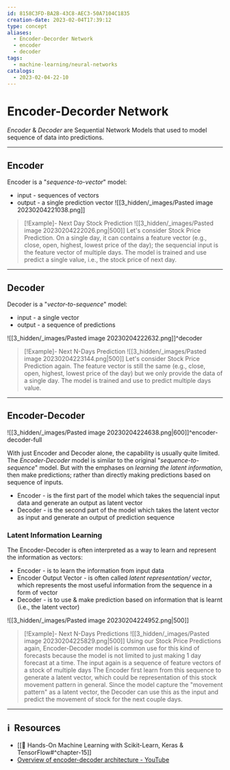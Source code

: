 ```yaml
---
id: 8158C3FD-BA2B-43C8-AEC3-50A7104C1835
creation-date: 2023-02-04T17:39:12
type: concept
aliases:
  - Encoder-Decorder Network
  - encoder
  - decoder
tags:
  - machine-learning/neural-networks
catalogs:
  - 2023-02-04-22-10
---
```


# Encoder-Decorder Network 

*Encoder* & *Decoder* are Sequential Network Models that used to model sequence of data into predictions.

---
## Encoder

Encoder is a "*sequence-to-vector*" model: 
- input - sequences of vectors
- output - a single prediction vector
![[3_hidden/_images/Pasted image 20230204221038.png]]


> [!Example]- Next Day Stock Prediction
> ![[3_hidden/_images/Pasted image 20230204222026.png|500]]
> Let's consider Stock Price Prediction. On a single day, it can contains a feature vector (e.g., close, open, highest, lowest price of the day);  the sequencial input is the feature vector of multiple days. The model is trained and use predict a single value, i.e., the stock price of next day. 

---
## Decoder

Decoder is a "*vector-to-sequence*" model: 
- input - a single vector
- output - a sequence of predictions 

![[3_hidden/_images/Pasted image 20230204222632.png]]^decoder

> [!Example]- Next N-Days Prediction
> ![[3_hidden/_images/Pasted image 20230204223144.png|500]]
> Let's consider Stock Price Prediction again. The feature vector is still the same (e.g., close, open, highest, lowest price of the day) but we only provide the data of a single day. The model is trained and use to predict multiple days value.

---
## Encoder-Decoder

![[3_hidden/_images/Pasted image 20230204224638.png|600]]^encoder-decoder-full

With just Encoder and Decoder alone, the capability is usually quite limited. The *Encoder-Decoder* model is similar to the original "*sequence-to-sequence*" model. But with the emphases on *learning the latent information*, then make predictions; rather than directly making predictions based on sequence of inputs. 

- Encoder - is the first part of the model which takes the sequencial input data and generate an output as latent vector
- Decoder - is the second part of the model which takes the latent vector as input and generate an output of prediction sequence

### Latent Information Learning

The Encoder-Decoder is often interpreted as a way to learn and represent the information as vectors: 
- Encoder - is to learn the information from input data
- Encoder Output Vector - is often called *latent representation/ vector*, which represents the most useful information from the sequence in a form of vector
- Decoder - is to use & make prediction based on information that is learnt (i.e., the latent vector)

![[3_hidden/_images/Pasted image 20230204224952.png|500]]


> [!Example]- Next N-Days Predictions 
> ![[3_hidden/_images/Pasted image 20230204225829.png|500]]
> Using our Stock Price Predictions again, Encoder-Decoder model is common use for this kind of forecasts because the model is not limited to just making 1 day forecast at a time. 
> The input again is a sequence of feature vectors of a stock of multiple days
> The Encoder first learn from this sequence to generate a latent vector, which could be representation of this stock movement pattern in general. 
> Since the model capture the "movement pattern" as a latent vector, the Decoder can use this as the input and predict the movement of stock for the next couple days. 

---
## ℹ️  Resources
- [[📕 Hands-On Machine Learning with Scikit-Learn, Keras & TensorFlow#^chapter-15]]
- [Overview of encoder-decoder architecture - YouTube](https://www.youtube.com/watch?v=zbdong_h-x4)